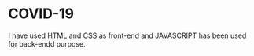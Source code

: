 # COVID-19
I have used HTML and CSS as front-end and JAVASCRIPT has been used  for back-endd purpose.
